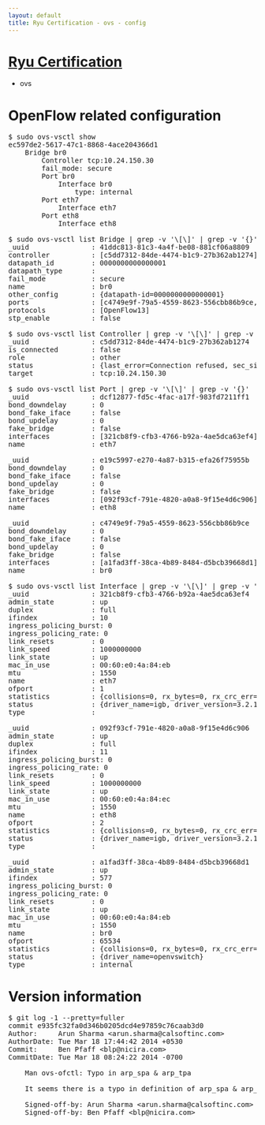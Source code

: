 ```yaml
---
layout: default
title: Ryu Certification - ovs - config
---
```

# [Ryu Certification](http://osrg.github.io/ryu/certification.html)
* ovs 

# OpenFlow related configuration
<pre>
$ sudo ovs-vsctl show
ec597de2-5617-47c1-8868-4ace204366d1
    Bridge br0
        Controller tcp:10.24.150.30
        fail_mode: secure
        Port br0
            Interface br0
                type: internal
        Port eth7
            Interface eth7
        Port eth8
            Interface eth8

$ sudo ovs-vsctl list Bridge | grep -v '\[\]' | grep -v '{}'
_uuid               : 41ddc813-81c3-4a4f-be08-881cf06a8809
controller          : [c5dd7312-84de-4474-b1c9-27b362ab1274]
datapath_id         : 0000000000000001
datapath_type       : 
fail_mode           : secure
name                : br0
other_config        : {datapath-id=0000000000000001}
ports               : [c4749e9f-79a5-4559-8623-556cbb86b9ce, dcf12877-fd5c-4fac-a17f-983fd7211ff1, e19c5997-e270-4a87-b315-efa26f75955b]
protocols           : [OpenFlow13]
stp_enable          : false

$ sudo ovs-vsctl list Controller | grep -v '\[\]' | grep -v '{}'
_uuid               : c5dd7312-84de-4474-b1c9-27b362ab1274
is_connected        : false
role                : other
status              : {last_error=Connection refused, sec_since_disconnect=2, state=BACKOFF}
target              : tcp:10.24.150.30

$ sudo ovs-vsctl list Port | grep -v '\[\]' | grep -v '{}'
_uuid               : dcf12877-fd5c-4fac-a17f-983fd7211ff1
bond_downdelay      : 0
bond_fake_iface     : false
bond_updelay        : 0
fake_bridge         : false
interfaces          : [321cb8f9-cfb3-4766-b92a-4ae5dca63ef4]
name                : eth7

_uuid               : e19c5997-e270-4a87-b315-efa26f75955b
bond_downdelay      : 0
bond_fake_iface     : false
bond_updelay        : 0
fake_bridge         : false
interfaces          : [092f93cf-791e-4820-a0a8-9f15e4d6c906]
name                : eth8

_uuid               : c4749e9f-79a5-4559-8623-556cbb86b9ce
bond_downdelay      : 0
bond_fake_iface     : false
bond_updelay        : 0
fake_bridge         : false
interfaces          : [a1fad3ff-38ca-4b89-8484-d5bcb39668d1]
name                : br0

$ sudo ovs-vsctl list Interface | grep -v '\[\]' | grep -v '{}'
_uuid               : 321cb8f9-cfb3-4766-b92a-4ae5dca63ef4
admin_state         : up
duplex              : full
ifindex             : 10
ingress_policing_burst: 0
ingress_policing_rate: 0
link_resets         : 0
link_speed          : 1000000000
link_state          : up
mac_in_use          : 00:60:e0:4a:84:eb
mtu                 : 1550
name                : eth7
ofport              : 1
statistics          : {collisions=0, rx_bytes=0, rx_crc_err=0, rx_dropped=0, rx_errors=0, rx_frame_err=0, rx_over_err=0, rx_packets=0, tx_bytes=0, tx_dropped=0, tx_errors=0, tx_packets=0}
status              : {driver_name=igb, driver_version=3.2.10-k, firmware_version=3.10-0}
type                : 

_uuid               : 092f93cf-791e-4820-a0a8-9f15e4d6c906
admin_state         : up
duplex              : full
ifindex             : 11
ingress_policing_burst: 0
ingress_policing_rate: 0
link_resets         : 0
link_speed          : 1000000000
link_state          : up
mac_in_use          : 00:60:e0:4a:84:ec
mtu                 : 1550
name                : eth8
ofport              : 2
statistics          : {collisions=0, rx_bytes=0, rx_crc_err=0, rx_dropped=0, rx_errors=0, rx_frame_err=0, rx_over_err=0, rx_packets=0, tx_bytes=0, tx_dropped=0, tx_errors=0, tx_packets=0}
status              : {driver_name=igb, driver_version=3.2.10-k, firmware_version=3.10-0}
type                : 

_uuid               : a1fad3ff-38ca-4b89-8484-d5bcb39668d1
admin_state         : up
ifindex             : 577
ingress_policing_burst: 0
ingress_policing_rate: 0
link_resets         : 0
link_state          : up
mac_in_use          : 00:60:e0:4a:84:eb
mtu                 : 1550
name                : br0
ofport              : 65534
statistics          : {collisions=0, rx_bytes=0, rx_crc_err=0, rx_dropped=0, rx_errors=0, rx_frame_err=0, rx_over_err=0, rx_packets=0, tx_bytes=0, tx_dropped=0, tx_errors=0, tx_packets=0}
status              : {driver_name=openvswitch}
type                : internal
</pre>

# Version information
<pre>
$ git log -1 --pretty=fuller
commit e935fc32fa0d346b0205dcd4e97859c76caab3d0
Author:     Arun Sharma &lt;arun.sharma@calsoftinc.com&gt;
AuthorDate: Tue Mar 18 17:44:42 2014 +0530
Commit:     Ben Pfaff &lt;blp@nicira.com&gt;
CommitDate: Tue Mar 18 08:24:22 2014 -0700

    Man ovs-ofctl: Typo in arp_spa &amp; arp_tpa
    
    It seems there is a typo in definition of arp_spa &amp; arp_tpa
    
    Signed-off-by: Arun Sharma &lt;arun.sharma@calsoftinc.com&gt;
    Signed-off-by: Ben Pfaff &lt;blp@nicira.com&gt;
</pre>
